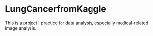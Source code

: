 # LungCancerfromKaggle
This is a project I practice for data analysis, especially medical-related image analysis. 
